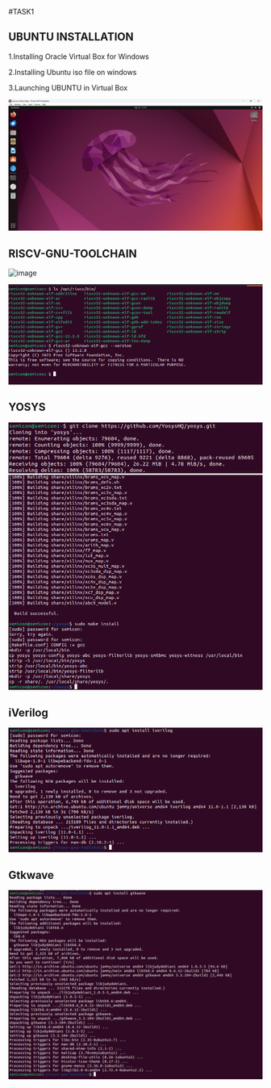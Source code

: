 #TASK1
## UBUNTU INSTALLATION
1.Installing Oracle Virtual Box for Windows

2.Installing Ubuntu iso file on windows

3.Launching UBUNTU in Virtual Box

<img src = "https://github.com/Rajveer-1234/vsdsquadron_mini_intership/blob/main/UBUNTU.png?raw=true" />

## RISCV-GNU-TOOLCHAIN

![image](https://github.com/Rajveer-1234/vsdsquadron_mini_intership/assets/110220051/ab7ad3d1-1118-4ef2-9b4b-23ce5cf044ab)

<img src= "https://github.com/Rajveer-1234/vsdsquadron_mini_intership/blob/main/RISC%20GNU%20TOOL%20CHAIN.png?raw=true" />

## YOSYS

<img src= "https://github.com/Rajveer-1234/vsdsquadron_mini_intership/blob/main/Yosys.png?raw=true" />

<img src="https://github.com/Rajveer-1234/vsdsquadron_mini_intership/blob/main/yosys%20.png?raw=true" />

## iVerilog

<img src="https://github.com/Rajveer-1234/vsdsquadron_mini_intership/blob/main/iverilog.png?raw=true" />

## Gtkwave

<img src ="https://github.com/Rajveer-1234/vsdsquadron_mini_intership/blob/main/gtkwave.png?raw=true" />



